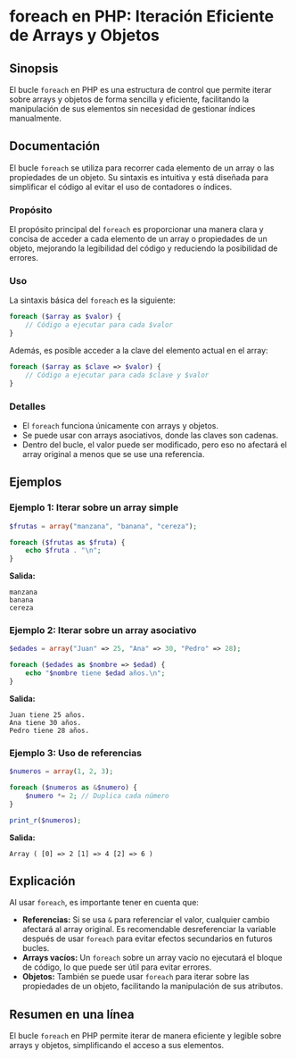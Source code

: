 <!--
Meta Description: # foreach en PHP: Iteración Eficiente de Arrays y Objetos ## Sinopsis El bucle `foreach` en PHP es una estructura de control que permite iterar sobre ...
Meta Keywords: foreach, array, php, para, arrays
-->

# foreach en PHP: Iteración Eficiente de Arrays y Objetos

## Sinopsis
El bucle `foreach` en PHP es una estructura de control que permite iterar sobre arrays y objetos de forma sencilla y eficiente, facilitando la manipulación de sus elementos sin necesidad de gestionar índices manualmente.

## Documentación
El bucle `foreach` se utiliza para recorrer cada elemento de un array o las propiedades de un objeto. Su sintaxis es intuitiva y está diseñada para simplificar el código al evitar el uso de contadores o índices.

### Propósito
El propósito principal del `foreach` es proporcionar una manera clara y concisa de acceder a cada elemento de un array o propiedades de un objeto, mejorando la legibilidad del código y reduciendo la posibilidad de errores.

### Uso
La sintaxis básica del `foreach` es la siguiente:

```php
foreach ($array as $valor) {
    // Código a ejecutar para cada $valor
}
```

Además, es posible acceder a la clave del elemento actual en el array:

```php
foreach ($array as $clave => $valor) {
    // Código a ejecutar para cada $clave y $valor
}
```

### Detalles
- El `foreach` funciona únicamente con arrays y objetos.
- Se puede usar con arrays asociativos, donde las claves son cadenas.
- Dentro del bucle, el valor puede ser modificado, pero eso no afectará el array original a menos que se use una referencia.

## Ejemplos

### Ejemplo 1: Iterar sobre un array simple
```php
$frutas = array("manzana", "banana", "cereza");

foreach ($frutas as $fruta) {
    echo $fruta . "\n";
}
```
**Salida:**
```
manzana
banana
cereza
```

### Ejemplo 2: Iterar sobre un array asociativo
```php
$edades = array("Juan" => 25, "Ana" => 30, "Pedro" => 28);

foreach ($edades as $nombre => $edad) {
    echo "$nombre tiene $edad años.\n";
}
```
**Salida:**
```
Juan tiene 25 años.
Ana tiene 30 años.
Pedro tiene 28 años.
```

### Ejemplo 3: Uso de referencias
```php
$numeros = array(1, 2, 3);

foreach ($numeros as &$numero) {
    $numero *= 2; // Duplica cada número
}

print_r($numeros);
```
**Salida:**
```
Array ( [0] => 2 [1] => 4 [2] => 6 )
```

## Explicación
Al usar `foreach`, es importante tener en cuenta que:

- **Referencias:** Si se usa `&` para referenciar el valor, cualquier cambio afectará al array original. Es recomendable desreferenciar la variable después de usar `foreach` para evitar efectos secundarios en futuros bucles.
- **Arrays vacíos:** Un `foreach` sobre un array vacío no ejecutará el bloque de código, lo que puede ser útil para evitar errores.
- **Objetos:** También se puede usar `foreach` para iterar sobre las propiedades de un objeto, facilitando la manipulación de sus atributos.

## Resumen en una línea
El bucle `foreach` en PHP permite iterar de manera eficiente y legible sobre arrays y objetos, simplificando el acceso a sus elementos.